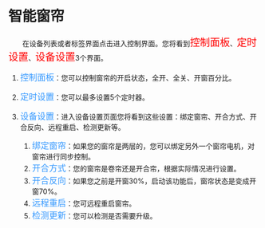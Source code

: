 # 智能窗帘

&emsp;&emsp;在设备列表或者标签界面点击进入控制界面。您将看到<font style='color:#ff0000;font-size:20px'>控制面板</font>、<font style='color:#ff0000;font-size:20px'>定时设置</font>、<font style='color:#ff0000;font-size:20px'>设备设置</font>3个界面。

1. <font style='color:#3699ff;font-size:17px'>控制面板</font>：您可以控制窗帘的开启状态，全开、全关、开窗百分比。
2. <font style='color:#3699ff;font-size:17px'>定时设置</font>：您可以最多设置5个定时器。
3. <font style='color:#3699ff;font-size:17px'>设备设置</font>：进入设备设置页面您将看到这些设置：绑定窗帘、开合方式、开合反向、远程重启、检测更新等。

	1. <font style='color:#3699ff;font-size:17px'>绑定窗帘</font>：如果您的窗帘是两层的，您可以绑定另外一个窗帘电机，对窗帘进行同步控制。
	2. <font style='color:#3699ff;font-size:17px'>开合方式</font>：您的窗帘是卷帘还是开合帘，根据实际情况进行设置。
	3. <font style='color:#3699ff;font-size:17px'>开合反向</font>：如果您之前是开窗30%，启动该功能后，窗帘状态是变成开窗70%。
	4. <font style='color:#3699ff;font-size:17px'>远程重启</font>：您可远程重启窗帘。
	5. <font style='color:#3699ff;font-size:17px'>检测更新</font>：您可以检测是否需要升级。
